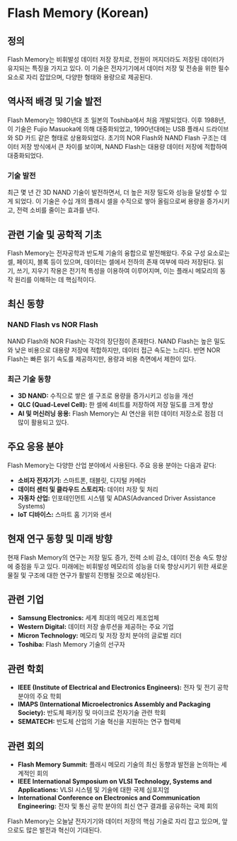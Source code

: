 # Flash Memory (Korean)

## 정의
Flash Memory는 비휘발성 데이터 저장 장치로, 전원이 꺼지더라도 저장된 데이터가 유지되는 특징을 가지고 있다. 이 기술은 전자기기에서 데이터 저장 및 전송을 위한 필수 요소로 자리 잡았으며, 다양한 형태와 용량으로 제공된다.

## 역사적 배경 및 기술 발전
Flash Memory는 1980년대 초 일본의 Toshiba에서 처음 개발되었다. 이후 1988년, 이 기술은 Fujio Masuoka에 의해 대중화되었고, 1990년대에는 USB 플래시 드라이브와 SD 카드 같은 형태로 상용화되었다. 초기의 NOR Flash와 NAND Flash 구조는 데이터 저장 방식에서 큰 차이를 보이며, NAND Flash는 대용량 데이터 저장에 적합하여 대중화되었다.

### 기술 발전
최근 몇 년 간 3D NAND 기술이 발전하면서, 더 높은 저장 밀도와 성능을 달성할 수 있게 되었다. 이 기술은 수십 개의 플래시 셀을 수직으로 쌓아 올림으로써 용량을 증가시키고, 전력 소비를 줄이는 효과를 낸다.

## 관련 기술 및 공학적 기초
Flash Memory는 전자공학과 반도체 기술의 융합으로 발전해왔다. 주요 구성 요소로는 셀, 페이지, 블록 등이 있으며, 데이터는 셀에서 전하의 존재 여부에 따라 저장된다. 읽기, 쓰기, 지우기 작용은 전기적 특성을 이용하여 이루어지며, 이는 플래시 메모리의 동작 원리를 이해하는 데 핵심적이다.

## 최신 동향
### NAND Flash vs NOR Flash
NAND Flash와 NOR Flash는 각각의 장단점이 존재한다. NAND Flash는 높은 밀도와 낮은 비용으로 대용량 저장에 적합하지만, 데이터 접근 속도는 느리다. 반면 NOR Flash는 빠른 읽기 속도를 제공하지만, 용량과 비용 측면에서 제한이 있다.

### 최근 기술 동향
- **3D NAND:** 수직으로 쌓은 셀 구조로 용량을 증가시키고 성능을 개선
- **QLC (Quad-Level Cell):** 한 셀에 4비트를 저장하여 저장 밀도를 크게 향상
- **AI 및 머신러닝 응용:** Flash Memory는 AI 연산을 위한 데이터 저장소로 점점 더 많이 활용되고 있다.

## 주요 응용 분야
Flash Memory는 다양한 산업 분야에서 사용된다. 주요 응용 분야는 다음과 같다:
- **소비자 전자기기:** 스마트폰, 태블릿, 디지털 카메라
- **데이터 센터 및 클라우드 스토리지:** 데이터 저장 및 처리
- **자동차 산업:** 인포테인먼트 시스템 및 ADAS(Advanced Driver Assistance Systems)
- **IoT 디바이스:** 스마트 홈 기기와 센서

## 현재 연구 동향 및 미래 방향
현재 Flash Memory의 연구는 저장 밀도 증가, 전력 소비 감소, 데이터 전송 속도 향상에 중점을 두고 있다. 미래에는 비휘발성 메모리의 성능을 더욱 향상시키기 위한 새로운 물질 및 구조에 대한 연구가 활발히 진행될 것으로 예상된다.

## 관련 기업
- **Samsung Electronics:** 세계 최대의 메모리 제조업체
- **Western Digital:** 데이터 저장 솔루션을 제공하는 주요 기업
- **Micron Technology:** 메모리 및 저장 장치 분야의 글로벌 리더
- **Toshiba:** Flash Memory 기술의 선구자

## 관련 학회
- **IEEE (Institute of Electrical and Electronics Engineers):** 전자 및 전기 공학 분야의 주요 학회
- **IMAPS (International Microelectronics Assembly and Packaging Society):** 반도체 패키징 및 마이크로 전자기술 관련 학회
- **SEMATECH:** 반도체 산업의 기술 혁신을 지원하는 연구 협력체

## 관련 회의
- **Flash Memory Summit:** 플래시 메모리 기술의 최신 동향과 발전을 논의하는 세계적인 회의
- **IEEE International Symposium on VLSI Technology, Systems and Applications:** VLSI 시스템 및 기술에 대한 국제 심포지엄
- **International Conference on Electronics and Communication Engineering:** 전자 및 통신 공학 분야의 최신 연구 결과를 공유하는 국제 회의

Flash Memory는 오늘날 전자기기와 데이터 저장의 핵심 기술로 자리 잡고 있으며, 앞으로도 많은 발전과 혁신이 기대된다.